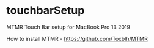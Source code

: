 # touchbarSetup
MTMR Touch Bar setup for MacBook Pro 13 2019

How to install MTMR - https://github.com/Toxblh/MTMR
